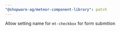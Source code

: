 ```yaml
---
"@shopware-ag/meteor-component-library": patch
---
```


Allow setting name for `mt-checkbox` for form submition
